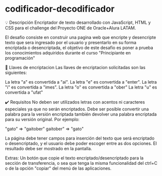 # codificador-decodificador
💡 Descripción
Encriptador de texto desarrollado con JavaScript, HTML y CSS para el challenge del Proyecto ONE de Oracle+Alura LATAM.

El desafio consiste en construir una pagina web que encripte y desencripte texto que sera ingresado por el usuario y presentarlo en su forma encriptada o desencriptada, el objetivo de este desafio es poner a prueba los conocimientos adquiridos durante el curso "Principiante en programación"

🔑 Llaves de encriptacion
Las llaves de encriptacion solicitadas son las siguientes:

La letra "a" es convertida a "ai".
La letra "e" es convertida a "enter".
La letra "i" es convertida a "imes".
La letra "o" es convertida a "ober"
La letra "u" es convertida a "ufat"

✔️ Requisitos
No deben ser utilizados letras con acentos ni caracteres especiales ya que no serán encriptados.
Debe ser posible convertir una palabra para la versión encriptada también devolver una palabra encriptada para su versión original.
Por ejemplo:

"gato" => "gaitober"
gaitober" => "gato"

La página debe tener campos para inserción del texto que será encriptado o desencriptado, y el usuario debe poder escoger entre as dos opciones.
El resultado debe ser mostrado en la pantalla.

Extras:
Un botón que copie el texto encriptado/desencriptado para la sección de transferencia, o sea que tenga la misma funcionalidad del ctrl+C o de la opción "copiar" del menú de las aplicaciones.
